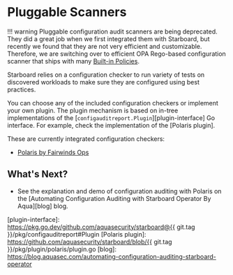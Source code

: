 # Pluggable Scanners

!!! warning
    Pluggable configuration audit scanners are being deprecated. They did a great job when we first integrated them with
    Starboard, but recently we found that they are not very efficient and customizable. Therefore, we are switching
    over to efficient OPA Rego-based configuration scanner that ships with many [Built-in Policies].

Starboard relies on a configuration checker to run variety of tests on discovered workloads to make sure
they are configured using best practices.

You can choose any of the included configuration checkers or implement your own plugin. The plugin mechanism is based
on in-tree implementations of the [`configauditreport.Plugin`][plugin-interface] Go interface. For example, check the
implementation of the [Polaris plugin].

These are currently integrated configuration checkers:

* [Polaris by Fairwinds Ops](./polaris.md)

## What's Next?

* See the explanation and demo of configuration auditing with Polaris on the
  [Automating Configuration Auditing with Starboard Operator By Aqua][blog] blog.

[Built-in Policies]: ./../built-in-policies.md
[plugin-interface]: https://pkg.go.dev/github.com/aquasecurity/starboard@{{ git.tag }}/pkg/configauditreport#Plugin
[Polaris plugin]: https://github.com/aquasecurity/starboard/blob/{{ git.tag }}/pkg/plugin/polaris/plugin.go
[blog]: https://blog.aquasec.com/automating-configuration-auditing-starboard-operator
